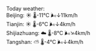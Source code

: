 Today weather:  
Beijing: ☀️   🌡️-11°C 🌬️↓11km/h  
Tianjin: ☀️   🌡️-6°C 🌬️↓4km/h  
Shijiazhuang: ☁️   🌡️-8°C 🌬️↘4km/h  
Tangshan: ⛅️  🌡️-4°C 🌬️↓4km/h  
